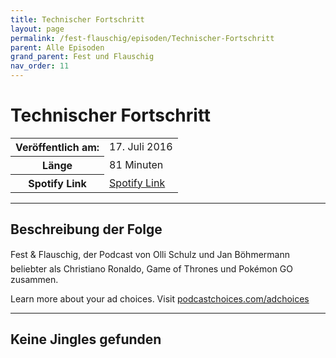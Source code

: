 ```yaml
---
title: Technischer Fortschritt
layout: page
permalink: /fest-flauschig/episoden/Technischer-Fortschritt
parent: Alle Episoden
grand_parent: Fest und Flauschig
nav_order: 11
---
```


# Technischer Fortschritt
<table class="resp-table dcf-table dcf-table-responsive dcf-table-bordered dcf-table-striped dcf-w-100%">
                    <tbody>
                        <tr>
                            <th scope="row">Veröffentlich am:</th>
                            <td data-label="Veröffentlich am:">17. Juli 2016</td>
                        </tr>
                        <tr>
                            <th scope="row">Länge </th>
                            <td data-label="Länge ">81 Minuten</td>
                        </tr><tr>
                                <th scope="row">Spotify Link</th>
                                <td data-label="Spotify Link"><a href="https://open.spotify.com/episode/45rYUWHr4YexsmqH36cDbg">Spotify Link</a></td>
                            </tr></tbody>
                </table>

***

## Beschreibung der Folge

<div>
Fest &amp; Flauschig, der Podcast von Olli Schulz und Jan Böhmermann  beliebter als Christiano Ronaldo, Game of Thrones und Pokémon GO zusammen. <p> </p><p>Learn more about your ad choices. Visit <a href="https://podcastchoices.com/adchoices">podcastchoices.com/adchoices</a></p>  
</div>

***

## Keine Jingles gefunden